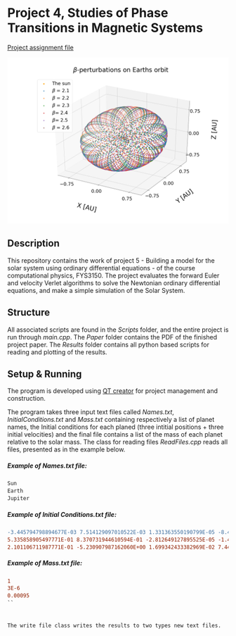 # Project 4, Studies of Phase Transitions in Magnetic Systems
[Project assignment file](https://github.com/CompPhysics/ComputationalPhysics/blob/master/doc/Projects/2019/Project5/SolarSystem/pdf/SolarSystem.pdf)

![Image](https://github.com/OlineRanum/FYS3150/blob/master/Project_5/Paper/Figures/betta2.png)


## Description

This repository contains the work of project 5 - Building a model for the solar system using ordinary differential equations - of the course computational physics, FYS3150. The project evaluates the forward Euler and velocity Verlet algorithms to solve the Newtonian ordinary differential equations, and make a simple simulation of the Solar System. 


## Structure

All associated scripts are found in the _Scripts_ folder, and the entire project is run through _main.cpp_. The _Paper_ folder contains the PDF of the finished project paper. The _Results_ folder contains all python based scripts for reading and plotting of the results. 

## Setup & Running 

The program is developed using [QT creator](https://www.qt.io/download) for project management and construction.

The program takes three input text files called _Names.txt_, _InitialConditions.txt_ and _Mass.txt_ containing respectively a list of planet names, the Initial conditions for each planed (three intitial positions + three initial velocities) and the final file contains a list of the mass of each planet relative to the solar mass. The class for reading files _ReadFiles.cpp_ reads all files, presented as in the example below.  

##### Example of _Names.txt_ file:
```diff
Sun
Earth
Jupiter
```
##### Example of _Initial Conditions.txt_ file:
```diff
-3.445794798894677E-03 7.514129097010522E-03 1.331363550190799E-05 -8.442031504341172E-06 -1.537062205934645E-06 2.314790690956382E-07
5.335858905497771E-01 8.370731944610594E-01 -2.812649127895525E-05 -1.472817722343729E-02 9.288879282185889E-03 -5.766212639367660E-07
2.101106711987771E-01 -5.230907987162060E+00 1.699342433382969E-02 7.447883568716252E-03 6.628387409912372E-04 -1.693570419889271E-04
```

##### Example of _Mass.txt_ file:
```diff
1
3E-6
0.00095
``


The write file class writes the results to two types new text files.

